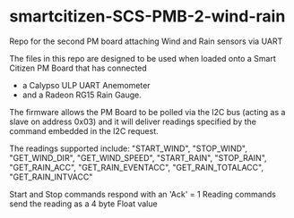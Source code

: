 # smartcitizen-SCS-PMB-2-wind-rain
Repo for the second PM board attaching Wind and Rain sensors via UART

The files in this repo are designed to be used when loaded onto a Smart Citizen PM Board that has connected 
- a Calypso ULP UART Anemometer 
- and a Radeon RG15 Rain Gauge.

The firmware allows the PM Board to be polled via the I2C bus (acting as a slave on address 0x03) and 
it will deliver readings specified by the command embedded in the I2C request.

The readings supported include:
  "START_WIND",
	"STOP_WIND",
	"GET_WIND_DIR",
	"GET_WIND_SPEED",
	"START_RAIN",
	"STOP_RAIN",
	"GET_RAIN_ACC",
	"GET_RAIN_EVENTACC",
	"GET_RAIN_TOTALACC",
	"GET_RAIN_INTVACC"

Start and Stop commands respond with an 'Ack' = 1
Reading commands send the reading as a 4 byte Float value
